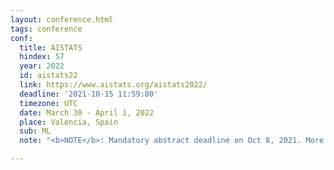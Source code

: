 ```yaml
---
layout: conference.html
tags: conference
conf:
  title: AISTATS
  hindex: 57
  year: 2022
  id: aistats22
  link: https://www.aistats.org/aistats2022/
  deadline: '2021-10-15 11:59:00'
  timezone: UTC
  date: March 30 - April 1, 2022
  place: Valencia, Spain
  sub: ML
  note: "<b>NOTE</b>: Mandatory abstract deadline on Oct 8, 2021. More info <a href='http://www.aistats.org/aistats2022/cfp.html'>here</a>."

---
```

